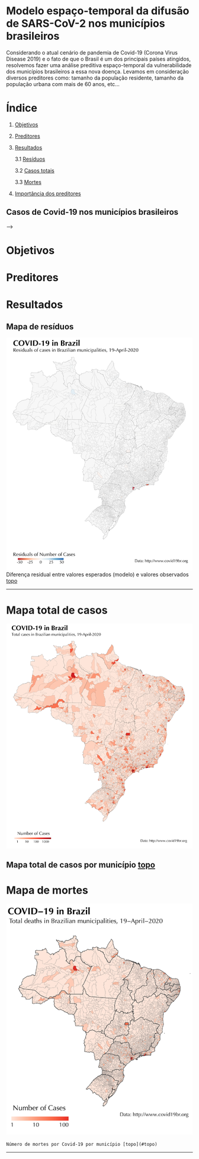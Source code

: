 # Modelo espaço-temporal da difusão de SARS-CoV-2 nos municípios brasileiros
<a name = "topo"/>
Considerando o atual cenário de pandemia de Covid-19 (Corona Virus Disease 2019) e o fato de que o Brasil é um dos principais países atingidos, resolvemos fazer uma análise preditiva espaço-temporal da vulnerabilidade dos municípios brasileiros a essa nova doença. Levamos em consideração diversos preditores como: tamanho da população residente, tamanho da população urbana com mais de 60 anos, etc...
    


# Índice

1. [Objetivos](#objetivos)

2. [Preditores](#preditores)

3. [Resultados](#resultados)

    3.1 [Resíduos](#residuos)
    
    3.2 [Casos totais](#casos_totais)
    
    3.3 [Mortes](#mortes)
    
4. [Importância dos preditores](#importancia_preditores)
    

## Casos de Covid-19 nos municípios brasileiros

<!--html_preserve-->
<!--

<div id="htmlwidget-4f63917e5540d4f019fb" class="leaflet html-widget" style="width:672px;height:480px;">

</div>

<script type="application/json" data-for="htmlwidget-4f63917e5540d4f019fb">{"x":{"options":{"crs":{"crsClass":"L.CRS.EPSG3857","code":null,"proj4def":null,"projectedBounds":null,"options":{}}},"calls":[{"method":"addTiles","args":["//{s}.tile.openstreetmap.org/{z}/{x}/{y}.png",null,null,{"minZoom":0,"maxZoom":18,"tileSize":256,"subdomains":"abc","errorTileUrl":"","tms":false,"noWrap":false,"zoomOffset":0,"zoomReverse":false,"opacity":1,"zIndex":1,"detectRetina":false,"attribution":"&copy; <a href=\"http://openstreetmap.org\">OpenStreetMap<\/a> contributors, <a href=\"http://creativecommons.org/licenses/by-sa/2.0/\">CC-BY-SA<\/a>"}]},{"method":"addMarkers","args":[-36.852,174.768,null,null,null,{"interactive":true,"draggable":false,"keyboard":true,"title":"","alt":"","zIndexOffset":0,"opacity":1,"riseOnHover":false,"riseOffset":250},"The birthplace of R",null,null,null,null,{"interactive":false,"permanent":false,"direction":"auto","opacity":1,"offset":[0,0],"textsize":"10px","textOnly":false,"className":"","sticky":true},null]}],"limits":{"lat":[-36.852,-36.852],"lng":[174.768,174.768]}},"evals":[],"jsHooks":[]}</script>

<!--/html_preserve-->
-->
# Objetivos <a name= "objetivos"></a>

# Preditores <a name= "preditores"></a>
   
# Resultados  <a name= "resultados"></a>

## Mapa de resíduos  <a name= "residuos"></a>
  
  ![png](images/Residuals_RdBu_centered_03-01.png)
   Diferença residual entre valores esperados (modelo) e valores observados [topo](#topo)
   
  ---
  
  # Mapa total de casos  <a name= "casos_totais"></a>
  
  ![png](images/map_confirmed_03-01.png)
  
  Mapa total de casos por município [topo](#topo)
  ---
  
  # Mapa de mortes  <a name= "mortes"></a>
  
   ![png](images/map_deaths-01.png)
   
    Número de mortes por Covid-19 por município [topo](#topo) 
---  

